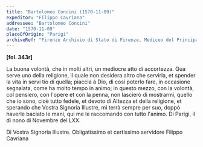 ```yaml
---
title: "Bartolomeo Concini (1570-11-09)"
expeditor: "Filippo Cavriana"
addressee: "Bartolomeo Concini"
date: "1570-11-09"
placeOfOrigin: "Parigi"
archiveRef: "Firenze Archivio di Stato di Firenze, Mediceo del Principato, 555, fols. -"
---
```



**[fol. 343r]**

La buona volontà, che in molti altri, un mediocre atto<span class="lb-marker"></span>  di accortezza. Qua serve uno della religione, il quale non <span class="lb-marker"></span>  desidera altro che servirla, et spender la vita in servi<span class="lb-marker"></span> tio di quella; piaccia à Dio, di cosi poterlo fare, in<span class="lb-marker"></span>  occasione segnalata, come ha molto tempo in animo;<span class="lb-marker"></span>  in questo mezzo, con la volontà, col pensiero, con  l'opere<span class="lb-marker"></span>  et con  la penna, non lascierò di mostrarmi, quello che io<span class="lb-marker"></span>  sono, cioè tutto fedele, et devoto di Altezza  et della<span class="lb-marker"></span>  religione, et sperando che Vostra Signoria Illustre, mi terrà sempre per<span class="lb-marker"></span>  suo, doppò haverle baciato le mani, qui me le raccomando <span class="lb-marker"></span>  con tutto l'animo. Di Parigi, il di nono  di Novembre <span class="lb-marker"></span>  del LXX.

<span class="lb-marker"></span> Di Vostra Signoria Illustre.<span class="lb-marker"></span> Obligatissimo  et certissimo <span class="lb-marker"></span>  servidore<span class="lb-marker"></span> Filippo Cavriana

